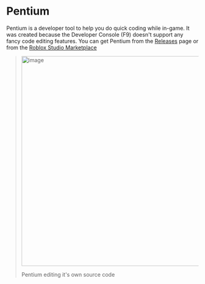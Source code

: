# Pentium
Pentium is a developer tool to help you do quick coding while in-game. It was created because the Developer Console (F9) doesn't support any fancy code editing features.
You can get Pentium from the [Releases](https://github.com/sirkingbinx/Pentium) page or from the [Roblox Studio Marketplace](https://create.roblox.com/dashboard/creations/store/105554102861681)

> <img width="808" height="551" alt="image" src="https://github.com/user-attachments/assets/8394196a-251b-46d6-ac8c-ca2c2784b053" />
>
> Pentium editing it's own source code
